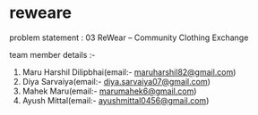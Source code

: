 # reweare
problem statement : 03 ReWear – Community Clothing Exchange

team member details :-
1) Maru Harshil Dilipbhai(email:- maruharshil82@gmail.com)
2) Diya Sarvaiya(email:- diya.sarvaiya07@gmail.com)
3) Mahek Maru(email:- marumahek6@gmail.com)
4) Ayush Mittal(email:- ayushmittal0456@gmail.com)
   
